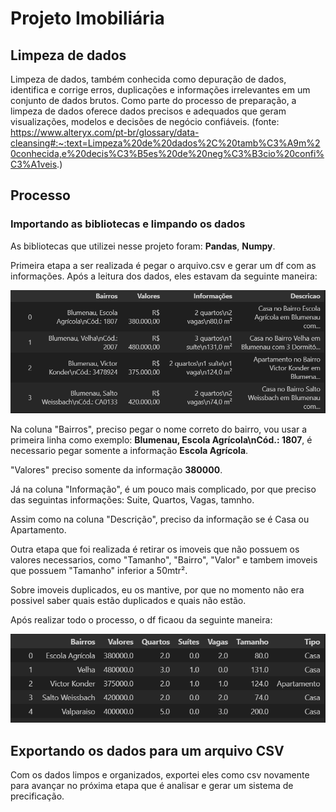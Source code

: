 # Projeto Imobiliária

## Limpeza de dados
Limpeza de dados, também conhecida como depuração de dados, identifica e corrige erros, duplicações e informações irrelevantes em um conjunto de dados brutos. Como parte do processo de preparação, a limpeza de dados oferece dados precisos e adequados que geram visualizações, modelos e decisões de negócio confiáveis.
(fonte: https://www.alteryx.com/pt-br/glossary/data-cleansing#:~:text=Limpeza%20de%20dados%2C%20tamb%C3%A9m%20conhecida,e%20decis%C3%B5es%20de%20neg%C3%B3cio%20confi%C3%A1veis.)

## Processo
### Importando as bibliotecas e limpando os dados

As bibliotecas que utilizei nesse projeto foram:
**Pandas**, **Numpy**. 

Primeira etapa a ser realizada é pegar o arquivo.csv e gerar um df com as informações.
Após a leitura dos dados, eles estavam da seguinte maneira:


![Imagem inspecionando o site](limpeza_bruta.png)


Na coluna "Bairros", preciso pegar o nome correto do bairro, vou usar a primeira linha como exemplo: **Blumenau, Escola Agrícola\nCód.: 1807**, é necessario pegar somente a informação **Escola Agrícola**.

"Valores" preciso somente da informação **380000**.

Já na coluna "Informação", é um pouco mais complicado, por que preciso das seguintas informações: Suite, Quartos, Vagas, tamnho.

Assim como na coluna "Descrição", preciso da informação se é Casa ou Apartamento.

Outra etapa que foi realizada é retirar os imoveis que não possuem os valores necessarios, como "Tamanho", "Bairro", "Valor" e tambem imoveis que possuem "Tamanho" inferior a 50mtr².

Sobre imoveis duplicados, eu os mantive, por que no momento não era possivel saber quais estão duplicados e quais não estão.

Após realizar todo o processo, o df ficaou da seguinte maneira:

![Imagem inspecionando o site](dados_limpos.png)


## Exportando os dados para um arquivo CSV

Com os dados limpos e organizados, exportei eles como csv novamente para avançar no próxima etapa que é analisar e gerar um sistema de precificação.

